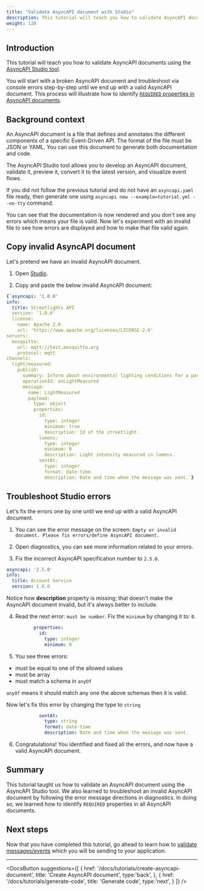 ```yaml
---
title: "Validate AsyncAPI document with Studio"
description: This tutorial will teach you how to validate AsyncAPI documents using the AsyncAPI Studio tool.
weight: 120
---
```


## Introduction
This tutorial will teach you how to validate AsyncAPI documents using the [AsyncAPI Studio tool](https://studio.asyncapi.com/).

You will start with a broken AsyncAPI document and troubleshoot via console errors step-by-step until we end up with a valid AsyncAPI document. This process will illustrate how to identify [`REQUIRED` properties in AsyncAPI documents](https://www.asyncapi.com/docs/reference/specification/v2.5.0#A2SObject).

## Background context
An AsyncAPI document is a file that defines and annotates the different components of a specific Event-Driven API. The format of the file must be JSON or YAML. You can use this document to generate both documentation and code.

The AsyncAPI Studio tool allows you to develop an AsyncAPI document, validate it, preview it, convert it to the latest version, and visualize event flows.

<Remember>

If you did not follow the previous tutorial and do not have an `asyncapi.yaml` file ready, then generate one using `asyncapi new --example=tutorial.yml --no-tty` command.

</Remember>

You can see that the documentation is now rendered and you don't see any errors which means your file is valid. Now let's experiment with an invalid file to see how errors are displayed and how to make that file valid again.

## Copy invalid AsyncAPI document
Let's pretend we have an invalid AsyncAPI document.

1. Open [Studio](https://studio.asyncapi.com/).

2. Copy and paste the below invalid AsyncAPI document:

```yaml
{`asyncapi: '1.0.0'
info:
  title: Streetlights API
  version: '1.0.0'
  license:
    name: Apache 2.0
    url: 'https://www.apache.org/licenses/LICENSE-2.0'
servers:
  mosquitto:
    url: mqtt://test.mosquitto.org
    protocol: mqtt
channels:
  light/measured:
    publish:
      summary: Inform about environmental lighting conditions for a particular streetlight.
      operationId: onLightMeasured
      message:
        name: LightMeasured
        payload:
          type: object
          properties:
            id:
              type: integer
              minimum: true
              description: Id of the streetlight.
            lumens:
              type: integer
              minimum: 0
              description: Light intensity measured in lumens.
            sentAt:
              type: integer
              format: date-time
              description: Date and time when the message was sent.`}
 ``` 
## Troubleshoot Studio errors
Let's fix the errors one by one until we end up with a valid AsyncAPI document.
 
1. You can see the error message on the screen: `Empty or invalid document. Please fix errors/define AsyncAPI document.`

2. Open diagnostics, you can see more information related to your errors.

3. Fix the incorrect AsyncAPI specification number to `2.5.0`.
 
```yaml
asyncapi: '2.5.0'
info:
  title: Account Service
  version: 1.0.0
  ```
<Remember>
Notice how <b>description</b> property is missing; that doesn't make the AsyncAPI document invalid, but it's always better to include.
</Remember>

4. Read the next error: `must be number`. Fix the `minimum` by changing it to: `0`.

```yaml
          properties:
            id:
              type: integer
              minimum: 0
``` 
5. You see three errors:
- must be equal to one of the allowed values
- must be array
- must match a schema in `anyOf`

`anyOf` means it should match any one the above schemas then it is valid.

Now let's fix this error by changing the type to `string`

```yaml
            sentAt:
              type: string
              format: date-time
              description: Date and time when the message was sent.
```

6. Congratulations! You identified and fixed all the errors, and now have a valid AsyncAPI document.

## Summary
This tutorial taught us how to validate an AsyncAPI document using the AsyncAPI Studio tool. We also learned to troubleshoot an invalid AsyncAPI document by following the error message directions in diagnostics. In doing so, we learned how to identify `REQUIRED` properties in all AsyncAPI documents.

## Next steps
Now that you have completed this tutorial, go ahead to learn how to [validate messages/events]() which you will be sending to your application.

---

<DocsButton
  suggestions={[
    {
      href: '/docs/tutorials/create-asyncapi-document',
      title: 'Create AsyncAPI document',
      type:'back',
    },
    {
      href: '/docs/tutorials/generate-code',
      title: 'Generate code',
      type:'next',
    }
  ]}
/>
